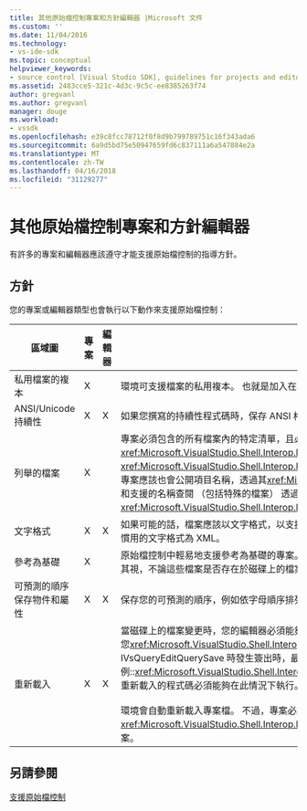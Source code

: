 ```yaml
---
title: 其他原始檔控制專案和方針編輯器 |Microsoft 文件
ms.custom: ''
ms.date: 11/04/2016
ms.technology:
- vs-ide-sdk
ms.topic: conceptual
helpviewer_keywords:
- source control [Visual Studio SDK], guidelines for projects and editors
ms.assetid: 2483cce5-321c-4d3c-9c5c-ee8385263f74
author: gregvanl
ms.author: gregvanl
manager: douge
ms.workload:
- vssdk
ms.openlocfilehash: e39c8fcc78712f0f8d9b799789751c16f343ada6
ms.sourcegitcommit: 6a9d5bd75e50947659fd6c837111a6a547884e2a
ms.translationtype: MT
ms.contentlocale: zh-TW
ms.lasthandoff: 04/16/2018
ms.locfileid: "31129277"
---
```

# <a name="additional-source-control-guidelines-for-projects-and-editors"></a>其他原始檔控制專案和方針編輯器
有許多的專案和編輯器應該遵守才能支援原始檔控制的指導方針。  
  
## <a name="guidelines"></a>方針  
 您的專案或編輯器類型也會執行以下動作來支援原始檔控制：  
  
|區域圖|專案|編輯器|詳細資料|  
|----------|-------------|------------|-------------|  
|私用檔案的複本|X||環境可支援檔案的私用複本。 也就是加入在專案中的每一個人有其自己的私用複本，該專案中的檔案。|  
|ANSI/Unicode 持續性|X|X|如果您撰寫的持續性程式碼時，保存 ANSI 格式的檔案，因為大部分的原始檔控制程式目前不支援 Unicode。|  
|列舉的檔案|X||專案必須包含的所有檔案內的特定清單，且必須能夠使用的檔案清單的列舉<xref:Microsoft.VisualStudio.Shell.Interop.IVsSccProject2>或<xref:Microsoft.VisualStudio.Shell.Interop.IVsHierarchy.GetProperty%2A>(VSH_PROPID_First_Child/Next_Sibling)。 專案應該也會公開項目名稱，透過其<xref:Microsoft.VisualStudio.Shell.Interop.IVsProject.GetMkDocument%2A>實作和支援的名稱查閱 （包括特殊的檔案） 透過其<xref:Microsoft.VisualStudio.Shell.Interop.IVsProject.IsDocumentInProject%2A>實作。|  
|文字格式|X|X|如果可能的話，檔案應該以文字格式，以支援不同版本合併。 無法與其他版本的檔案稍後合併並不是文字格式的檔案。 慣用的文字格式為 XML。|  
|參考為基礎|X||原始檔控制中輕易地支援參考為基礎的專案。 不過，目錄為基礎的專案也會受到原始檔控制，只要專案可能會產生一份其視，不論這些檔案是否存在於磁碟上的檔案。 從原始檔控制開啟專案，專案檔是關閉任何檔案之前，先的第一個。|  
|可預測的順序保存物件和屬性|X|X|保存您的可預測的順序，例如依字母順序排列的順序，以便合併檔案。|  
|重新載入|X|X|當磁碟上的檔案變更時，您的編輯器必須能夠重新載入它。 當您參與原始檔控制中時，環境會重新載入資料，藉由呼叫您<xref:Microsoft.VisualStudio.Shell.Interop.IVsPersistDocData2.ReloadDocData%2A>實作。 您已呼叫 IVsQueryEditQuerySave 時發生簽出時，最困難的重新載入案例::<xref:Microsoft.VisualStudio.Shell.Interop.IVsQueryEditQuerySave2.QueryEditFiles%2A>和處理資訊。 不過，您重新載入的程式碼必須能夠在此情況下執行。<br /><br /> 環境會自動重新載入專案檔。 不過，專案必須實作<xref:Microsoft.VisualStudio.Shell.Interop.IVsPersistHierarchyItem2>如果有巢狀階層，才能支援重新載入巢狀專案檔案。|  
  
## <a name="see-also"></a>另請參閱  
 [支援原始檔控制](../../extensibility/internals/supporting-source-control.md)
